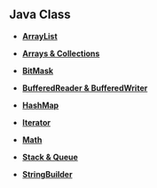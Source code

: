 ## Java Class

- **[ArrayList](https://github.com/wntjq68/algorithm-learn/tree/master/Java%20Class/ArrayList)**

- **[Arrays & Collections](https://github.com/wntjq68/algorithm-learn/tree/master/Java%20Class/Arrays%20%26%20Collections)**

- **[BitMask](https://github.com/wntjq68/algorithm-learn/tree/master/Java%20Class/BitMask)**

- **[BufferedReader & BufferedWriter](https://github.com/wntjq68/algorithm-learn/tree/master/Java%20Class/BufferedReader%20%26%20BufferedWriter)**

- **[HashMap](https://github.com/wntjq68/algorithm-learn/tree/master/Java%20Class/HashMap)**

- **[Iterator](https://github.com/wntjq68/algorithm-learn/tree/master/Java%20Class/Iterator)**

- **[Math](https://github.com/wntjq68/algorithm-learn/tree/master/Java%20Class/Math)**

- **[Stack & Queue](https://github.com/wntjq68/algorithm-learn/tree/master/Java%20Class/Stack%20%26%20Queue)**

- **[StringBuilder](https://github.com/wntjq68/algorithm-learn/tree/master/Java%20Class/StringBuilder)**

  

  

